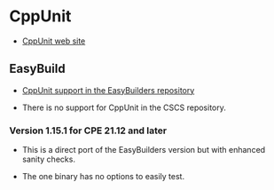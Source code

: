 # CppUnit

-   [CppUnit web site](https://freedesktop.org/wiki/Software/cppunit/)


## EasyBuild

-   [CppUnit support in the EasyBuilders repository](https://github.com/easybuilders/easybuild-easyconfigs/tree/develop/easybuild/easyconfigs/c/CppUnit)
    
-   There is no support for CppUnit in the CSCS repository.

    
### Version 1.15.1 for CPE 21.12 and later

-   This is a direct port of the EasyBuilders version but with enhanced
    sanity checks.

-   The one binary has no options to easily test.
